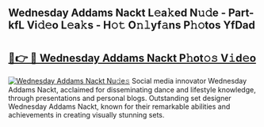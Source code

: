 ## Wednesday Addams Nackt L𝚎a𝚔ed N𝚞𝚍e - Part-kfL Vi𝚍𝚎o L𝚎a𝚔s - H𝚘𝚝 O𝚗𝚕yf𝚊ns P𝚑𝚘tos YfDad

# <h2><a href="http://kf2m2za.oniu.top/?m=Wednesday+Addams+Nackt">🔗👉 🔴 Wednesday Addams Nackt P𝚑ot𝚘𝚜 V𝚒d𝚎o</a></h2>

[![Wednesday Addams Nackt Nu𝚍e𝚜](https://i.imgur.com/0qMVB7G.gif)](http://kf2m2za.oniu.top/?m=Wednesday+Addams+Nackt)
Social media innovator Wednesday Addams Nackt, acclaimed for disseminating dance and lifestyle knowledge, through presentations and personal blogs. Outstanding set designer Wednesday Addams Nackt, known for their remarkable abilities and achievements in creating visually stunning sets.  
